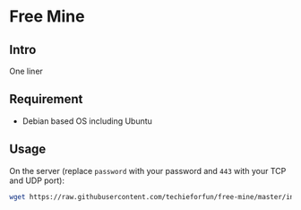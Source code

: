# Free Mine

## Intro
One liner

## Requirement
- Debian based OS including Ubuntu

## Usage

On the server (replace `password` with your password and `443` with your TCP and UDP port):

```sh
wget https://raw.githubusercontent.com/techieforfun/free-mine/master/installer.sh -O installer.sh && sudo bash installer.sh 1 password 443
```